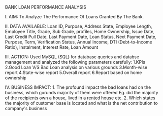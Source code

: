 BANK LOAN PERFORMANCE ANALYSIS

 I. AIM: 
	To Analyze The Performance Of Loans Granted By The Bank.
 
 II. DATA AVAILABLE:
	Loan ID, Purpose, Address State, Employee Length, Employee Title, Grade, Sub Grade, profiles, Home Ownership, Issue Date, Last Credit Pull Date, Last Payment Date, 		Loan Status, Next Payment Date, Purpose, Term, Verification Status, Annual Income, DTI (Debt-to-Income Ratio), Instalment, Interest Rate, Loan Amount
 
 III. ACTION: 
 	Used MySQL (SQL) for database queries and databse management and analyzed the following parameters carefully:
  	1.KPIs
	2.Good Loan V/S Bad Loan analysis on various grounds
 	3.Month-wise report
  	4.State-wise report
   	5.Overall report
    	6.Report based on home ownership

 IV. BUSINESS IMPACT: 
 	1. The profound impact the bad loans had on the business, which gorunds majority of them were offered Eg. did the majority of the recipients own a house, lived in a 
	rented house etc.
 	2. Which states the majority of customer base is located and what is the net contribution to company's business
